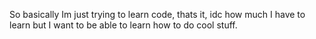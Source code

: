 So basically Im just trying to learn code, thats it, idc how much I have to learn but I want to be able to learn how to do cool stuff.
